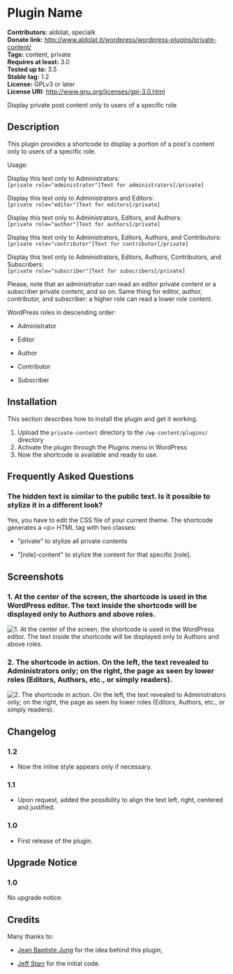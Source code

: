 # Plugin Name #
**Contributors:** aldolat, specialk  
**Donate link:** http://www.aldolat.it/wordpress/wordpress-plugins/private-content/  
**Tags:** content, private  
**Requires at least:** 3.0  
**Tested up to:** 3.5  
**Stable tag:** 1.2  
**License:** GPLv3 or later  
**License URI:** http://www.gnu.org/licenses/gpl-3.0.html  

Display private post content only to users of a specific role

## Description ##

This plugin provides a shortcode to display a portion of a post's content only to users of a specific role.

Usage:

Display this text only to Administrators:<br />
`[private role="administrator"]Text for administrators[/private]`

Display this text only to Administrators and Editors:<br />
`[private role="editor"]Text for editors[/private]`

Display this text only to Administrators, Editors, and Authors:<br />
`[private role="author"]Text for authors[/private]`

Display this text only to Administrators, Editors, Authors, and Contributors:<br />
`[private role="contributor"]Text for contributor[/private]`

Display this text only to Administrators, Editors, Authors, Contributors, and Subscribers:<br />
`[private role="subscriber"]Text for subscribers[/private]`

Please, note that an administrator can read an editor private content or a subscriber private content, and so on. Same thing for editor, author, contributor, and subscriber: a higher role can read a lower role content.

WordPress roles in descending order:

 * Administrator

 * Editor

 * Author

 * Contributor

 * Subscriber

## Installation ##

This section describes how to install the plugin and get it working.

1. Upload  the `private-content` directory to the `/wp-content/plugins/` directory
1. Activate the plugin through the Plugins menu in WordPress
1. Now the shortcode is available and ready to use.

## Frequently Asked Questions ##

### The hidden text is similar to the public text. Is it possible to stylize it in a different look? ###

Yes, you have to edit the CSS file of your current theme.
The shortcode generates a &lt;p&gt; HTML tag with two classes:

* "private" to stylize all private contents

* "[role]-content" to stylize the content for that specific [role].

## Screenshots ##

### 1. At the center of the screen, the shortcode is used in the WordPress editor. The text inside the shortcode will be displayed only to Authors and above roles. ###
![1. At the center of the screen, the shortcode is used in the WordPress editor. The text inside the shortcode will be displayed only to Authors and above roles.](http://s.wordpress.org/extend/plugins/plugin-name/screenshot-1.png)

### 2. The shortcode in action. On the left, the text revealed to Administrators only; on the right, the page as seen by lower roles (Editors, Authors, etc., or simply readers). ###
![2. The shortcode in action. On the left, the text revealed to Administrators only; on the right, the page as seen by lower roles (Editors, Authors, etc., or simply readers).](http://s.wordpress.org/extend/plugins/plugin-name/screenshot-2.png)


## Changelog ##

### 1.2 ###

* Now the inline style appears only if necessary.

### 1.1 ###

* Upon request, added the possibility to align the text left, right, centered and justified.

### 1.0 ###

* First release of the plugin.

## Upgrade Notice ##

### 1.0 ###

No upgrade notice.

## Credits ##

Many thanks to:

* [Jean Baptiste Jung](http://www.wprecipes.com/add-private-notes-to-your-wordpress-blog-posts) for the idea behind this plugin;

* [Jeff Starr](http://digwp.com/2010/05/private-content-posts-shortcode) for the initial code.